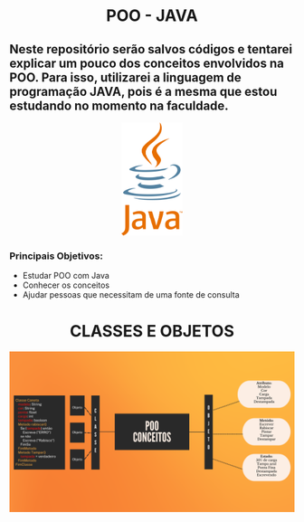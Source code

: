 <h1 align="center">POO - JAVA</h1>

<h2>Neste repositório serão salvos códigos e tentarei explicar um pouco dos conceitos envolvidos na POO.
Para isso, utilizarei a linguagem de programação JAVA, pois é a mesma que estou estudando no momento na faculdade.</h2>

<p align="center" ><img height="200px" src="https://github.com/Charllys-Brauwol/POO-Java/blob/main/imagens/Logo%20Java.png"/></p>

<h3>Principais Objetivos:</h3>

- Estudar POO com Java
- Conhecer os conceitos
- Ajudar pessoas que necessitam de uma fonte de consulta

<h1 align="center">CLASSES E OBJETOS</h1>

<img src="https://github.com/Charllys-Brauwol/POO-Java/blob/main/imagens/classe-objeto.png"/>
